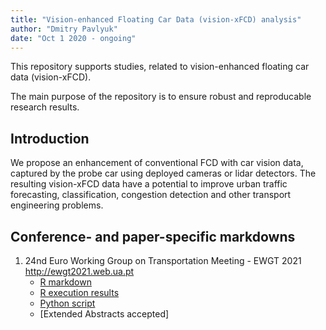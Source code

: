 ```yaml
---
title: "Vision-enhanced Floating Car Data (vision-xFCD) analysis"
author: "Dmitry Pavlyuk"
date: "Oct 1 2020 - ongoing"
---
```


This repository supports studies, related to vision-enhanced floating car data (vision-xFCD).

The main purpose of the repository is to ensure robust and reproducable research results.


Introduction
----------------
We propose an enhancement of conventional FCD with car vision data, captured by the probe car using deployed cameras or lidar detectors. The resulting vision-xFCD data have a potential to improve urban traffic forecasting, classification, congestion detection and other transport engineering problems.


Conference- and paper-specific markdowns
----------------

1. 24nd Euro Working Group on Transportation Meeting - EWGT 2021 http://ewgt2021.web.ua.pt
    + [R markdown](./R/EWGT2021.Rmd)
    + [R execution results](./R/EWGT2021.pdf)
    + [Python script](./python/main.py)
    + [Extended Abstracts accepted]
    